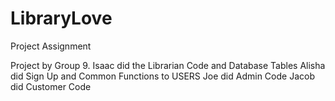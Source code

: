 # LibraryLove
Project Assignment


Project by Group 9. 
Isaac did the Librarian Code and Database Tables
Alisha did Sign Up and Common Functions to USERS
Joe did Admin Code
Jacob did Customer Code 

